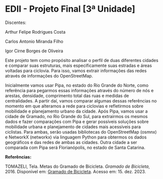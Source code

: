 # EDII - Projeto Final [3ª Unidade]


Discentes:

Arthur Felipe Rodrigues Costa

Carlos Antonio Miranda Filho

Igor Cirne Borges de Oliveira

Este projeto tem como propósito analisar o perfil de duas diferentes cidades e comparar suas estruturas, mais especificamente suas estradas e áreas voltadas para ciclovia. Para isso, vamos extrair informações das redes através de informações do OpenStreetMap.


Inicialmente vamos usar Pipa, no estado do Rio Grande do Norte, como referência para pegarmos essas informações através do número de nós e arestas, densidade, comprimento total das ruas e medidas de centralidades. A partir daí, vamos comparar algumas dessas referências no momento em que alteramos a rede para ciclovias e refletirmos sobre mobilidade e planejamento urbano da cidade. Após Pipa, vamos usar a cidade de Gramado, no Rio Grande do Sul, para extrairmos os mesmos dados e fazer comparações com Pipa e gerar possíveis soluções sobre mobilidade urbana e planejamento de cidades mais acessíveis para ciclistas. Para ambas, serão usadas bibliotecas do OpenStreetMap (osmnx) e NetworkX (networkx) via linguagem Python para obtermos os dados geográficos e das redes de ambas as cidades. Outra cidade a ser comparada com Pipa será Florianópolis, no estado de Santa Catarina.



**Referências:**


TOMAZELI, Tela. Metas do Gramado de Bicicleta. *Gramado de Bicicleta*, 2016. Disponível em: [Gramado de Bicicleta](http://gramadodebicicleta.blogspot.com). Acesso em: 15. dez. 2023.
